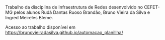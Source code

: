 Trabalho da disciplina de Infraestrutura de Redes desenvolvido no CEFET-MG pelos alunos Rudá Dantas Ruoso Brandão, Bruno Vieira da Silva e Ingred Meireles Bleme.

Acesso ao trabalho disponível em https://brunovieiradasilva.github.io/automacao_planillha/
